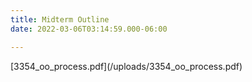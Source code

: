 ```yaml
---
title: Midterm Outline
date: 2022-03-06T03:14:59.000-06:00

---
```

\[3354_oo_process.pdf\](/uploads/3354_oo_process.pdf)